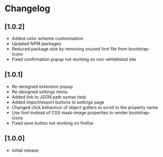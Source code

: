 # Changelog

## [1.0.2]

- Added color scheme customisation
- Updated NPM packages
- Reduced package size by removing unused font file from bootstrap-icons
- Fixed confirmation popup not working on non-whitelisted site

## [1.0.1]

- Re-designed extension popup
- Re-designed settings menu
- Added link to JSON path syntax help
- Added import/export buttons to settings page
- Changed click behaviour of object gutters to scroll to the property name
- Use font instead of CSS mask-image properties to render bootstrap-icons
- Fixed save button not working on firefox

## [1.0.0]

- Initial release